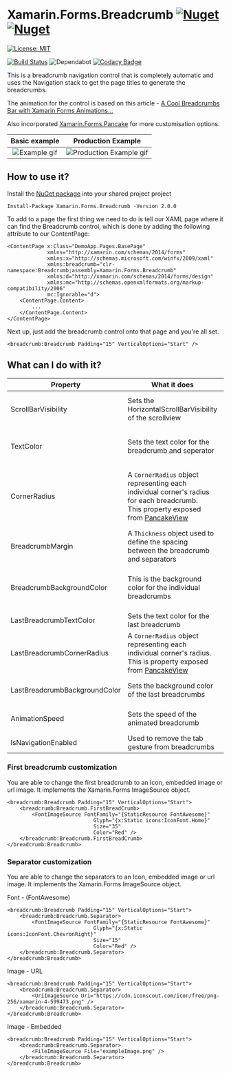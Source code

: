 # Xamarin.Forms.Breadcrumb [![Nuget](https://img.shields.io/nuget/v/Xamarin.Forms.Breadcrumb)](https://www.nuget.org/packages/Xamarin.Forms.Breadcrumb) [![Nuget](https://img.shields.io/nuget/dt/Xamarin.Forms.Breadcrumb)](https://www.nuget.org/packages/Xamarin.Forms.Breadcrumb) 

[![License: MIT](https://img.shields.io/badge/License-MIT-green.svg)](https://opensource.org/licenses/MIT)

 [![Build Status](https://dev.azure.com/ieuanwalker/Xamarin.Forms.Breadcrumb/_apis/build/status/IeuanWalker.Xamarin.Forms.Breadcrumb?branchName=master)](https://dev.azure.com/ieuanwalker/Xamarin.Forms.Breadcrumb/_build/latest?definitionId=9&branchName=master) ![Dependabot](https://api.dependabot.com/badges/status?host=github&repo=IeuanWalker/Xamarin.Forms.Breadcrumb)
[![Codacy Badge](https://api.codacy.com/project/badge/Grade/15865c5fcb684e8f821d9f87544c4f36)](https://app.codacy.com/app/ieuan.walker007/Xamarin.Forms.Breadcrumb?utm_source=github.com&utm_medium=referral&utm_content=IeuanWalker/Xamarin.Forms.Breadcrumb&utm_campaign=Badge_Grade_Dashboard)


This is a breadcrumb navigation control that is completely automatic and uses the Navigation stack to get the page titles to generate the breadcrumbs.

The animation for the control is based on this article - [A Cool Breadcrumbs Bar with Xamarin Forms Animations…](https://theconfuzedsourcecode.wordpress.com/2017/02/04/a-cool-breadcrumbs-bar-with-xamarin-forms-animations/)

Also incorporated [Xamarin.Forms.Pancake](https://github.com/sthewissen/Xamarin.Forms.PancakeView) for more customisation options.

Basic example             |  Production Example
:-------------------------:|:-------------------------:
![Example gif](https://github.com/IeuanWalker/Xamarin.Forms.Breadcrumb/blob/master/Example.gif)  |  ![Production Example gif](https://github.com/IeuanWalker/Xamarin.Forms.Breadcrumb/blob/master/ProdExample.gif)



## How to use it?
Install the [NuGet package](https://www.nuget.org/packages/Xamarin.Forms.Breadcrumb) into your shared project project 
```
Install-Package Xamarin.Forms.Breadcrumb -Version 2.0.0
```

To add to a page the first thing we need to do is tell our XAML page where it can find the Breadcrumb control, which is done by adding the following attribute to our ContentPage:

```xaml
<ContentPage x:Class="DemoApp.Pages.BasePage"
             xmlns="http://xamarin.com/schemas/2014/forms"
             xmlns:x="http://schemas.microsoft.com/winfx/2009/xaml"
             xmlns:breadcrumb="clr-namespace:Breadcrumb;assembly=Xamarin.Forms.Breadcrumb"
             xmlns:d="http://xamarin.com/schemas/2014/forms/design"
             xmlns:mc="http://schemas.openxmlformats.org/markup-compatibility/2006"
             mc:Ignorable="d">
    <ContentPage.Content>
        ...
    </ContentPage.Content>
</ContentPage>
```

Next up, just add the breadcrumb control onto that page and you're all set.

```xaml
<breadcrumb:Breadcrumb Padding="15" VerticalOptions="Start" />
```

## What can I do with it?

| Property | What it does | Extra info |
|---|---|---- |
| ScrollBarVisibility | Sets the HorizontalScrollBarVisibility of the scrollview | More info here [ScrollBarVisibility](https://docs.microsoft.com/en-us/dotnet/api/xamarin.forms.scrollbarvisibility?view=xamarin-forms). Default value is **ScrollBarVisibility.Never**
| TextColor | Sets the text color for the breadcrumb and seperator   | A `Color` object. <br> Default value is **black**. <br>*(doesnt include the last breadcrumb)* |
| CornerRadius | A `CornerRadius` object representing each individual corner's radius for each breadcrumb. <br> This property exposed from [PancakeView](https://github.com/sthewissen/Xamarin.Forms.PancakeView) | Uses the `CornerRadius` struct allowing you to specify individual corners. <br> Default value is **10**. <br> *(doesnt include the last breadcrumb)* |
| BreadcrumbMargin | A `Thickness` object used to define the spacing between the breadcrumb and separators | Uses the `Thickness` struct allowing you to specify left, top, right and bottom margin |
| BreadcrumbBackgroundColor | This is the background color for the individual breadcrumbs | A `Color` object. <br> Default value is **Transparent**. <br> *(doesnt include the last breadcrumb)* |
| LastBreadcrumbTextColor | Sets the text color for the last breadcrumb | A Color object. <br> Default value is **black**. |
| LastBreadcrumbCornerRadius | A `CornerRadius` object representing each individual corner's radius. <br> This is property exposed from [PancakeView](https://github.com/sthewissen/Xamarin.Forms.PancakeView) | Uses the `CornerRadius` struct allowing you to specify individual corners. <br> Default value is **10**. |
| LastBreadcrumbBackgroundColor | Sets the background color of the last breadcrumbs |  A Color object. <br> Default value is **Transparent**. |
| AnimationSpeed | Sets the speed of the animated breadcrumb | Default value is **800**. <br> Set to 0 to disable the animation. |
| IsNavigationEnabled | Used to remove the tab gesture from breadcrumbs | Default value is **True**|

### First breadcrumb customization
You are able to change the first breadcrumb to an Icon, embedded image or url image.
It implements the Xamarin.Forms ImageSource object.

```xaml
<breadcrumb:Breadcrumb Padding="15" VerticalOptions="Start">
    <breadcrumb:Breadcrumb.FirstBreadCrumb>
        <FontImageSource FontFamily="{StaticResource FontAwesome}"
                            Glyph="{x:Static icons:IconFont.Home}"
                            Size="35"
                            Color="Red" />
    </breadcrumb:Breadcrumb.FirstBreadCrumb>
</breadcrumb:Breadcrumb>
```

### Separator customization 
You are able to change the separators to an Icon, embedded image or url image.
It implements the Xamarin.Forms ImageSource object.

Font - (FontAwesome)
```xaml
<breadcrumb:Breadcrumb Padding="15" VerticalOptions="Start">
    <breadcrumb:Breadcrumb.Separator>
        <FontImageSource FontFamily="{StaticResource FontAwesome}"
                            Glyph="{x:Static icons:IconFont.ChevronRight}"
                            Size="15"
                            Color="Red" />
    </breadcrumb:Breadcrumb.Separator>
</breadcrumb:Breadcrumb>
```

Image - URL
```xaml
<breadcrumb:Breadcrumb Padding="15" VerticalOptions="Start">
    <breadcrumb:Breadcrumb.Separator>
        <UriImageSource Uri="https://cdn.iconscout.com/icon/free/png-256/xamarin-4-599473.png" />
    </breadcrumb:Breadcrumb.Separator>
</breadcrumb:Breadcrumb>
```

Image - Embedded
```xaml
<breadcrumb:Breadcrumb Padding="15" VerticalOptions="Start">
    <breadcrumb:Breadcrumb.Separator>
        <FileImageSource File="exampleImage.png" />
    </breadcrumb:Breadcrumb.Separator>
</breadcrumb:Breadcrumb>
```






